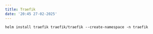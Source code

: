 ```yaml
---
title: Traefik
date: '20:45 27-02-2025'
---
```



    helm install traefik traefik/traefik --create-namespace -n traefik